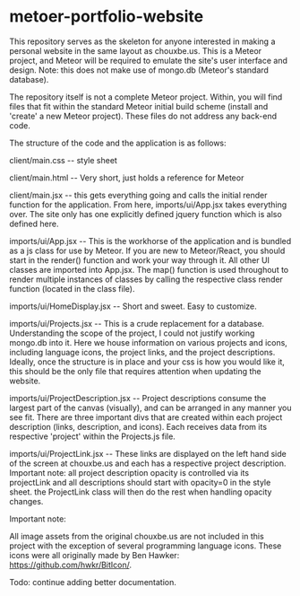 # metoer-portfolio-website
This repository serves as the skeleton for anyone interested in making a personal website in the same layout as chouxbe.us.
This is a Meteor project, and Meteor will be required to emulate the site's user interface and design. Note: this does not make use of mongo.db (Meteor's standard database). 

The repository itself is not a complete Meteor project. Within, you will find files that fit within the standard Meteor initial build scheme (install and 'create' a new Meteor project). These files do not address any back-end code. 

The structure of the code and the application is as follows:
  
  client/main.css  -- style sheet
  
  client/main.html -- Very short, just holds a reference for Meteor
  
  client/main.jsx  -- this gets everything going and calls the initial render function for the application. From here, imports/ui/App.jsx takes everything over. The site only has one explicitly defined jquery function which is also defined here.
  
  imports/ui/App.jsx -- This is the workhorse of the application and is bundled as a js class for use by Meteor. If you are new to Meteor/React, you should start in the render() function and work your way through it. All other UI classes are imported into App.jsx. The map() function is used throughout to render multiple instances of classes by calling the respective class render function (located in the class file).   
  
  imports/ui/HomeDisplay.jsx -- Short and sweet. Easy to customize.
  
  imports/ui/Projects.jsx -- This is a crude replacement for a database. Understanding the scope of the project, I could not justify working mongo.db into it. Here we house information on various projects and icons, including language icons, the project links, and the project descriptions. Ideally, once the structure is in place and your css is how you would like it, this should be the only file that requires attention when updating the website. 
  
  imports/ui/ProjectDescription.jsx -- Project descriptions consume the largest part of the canvas (visually), and can be arranged in any manner you see fit. There are three important divs that are created within each project description (links, description, and icons). Each receives data from its respective 'project' within the Projects.js file.
  
  imports/ui/ProjectLink.jsx -- These links are displayed on the left hand side of the screen at chouxbe.us and each has a respective project description. Important note: all project description opacity is controlled via its projectLink and all descriptions should start with opacity=0 in the style sheet. the ProjectLink class will then do the rest when handling opacity changes. 
  
Important note:

  All image assets from the original chouxbe.us are not included in this project with the exception of several programming language icons. These icons were all originally made by Ben Hawker: https://github.com/hwkr/BitIcon/. 
  
Todo: continue adding better documentation. 
